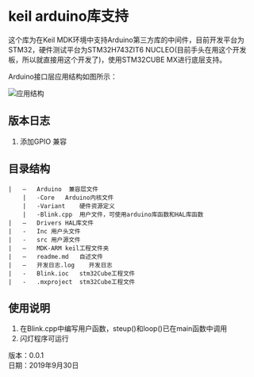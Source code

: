 # keil arduino库支持

这个库为在Keil MDK环境中支持Arduino第三方库的中间件，目前开发平台为STM32，硬件测试平台为STM32H743ZIT6 NUCLEO(目前手头在用这个开发板，所以就直接用这个开发了)，使用STM32CUBE MX进行底层支持。
  
Arduino接口层应用结构如图所示：  

![应用结构](https://raw.githubusercontent.com/wiki/Gary-Hobson/Arduino_MiddleLayer/1.jpg "应用结构")

## 版本日志
1. 添加GPIO 兼容

## 目录结构
```
|	–	Arduino  兼容层文件
	|	-Core	Arduino内核文件
	|	-Variant	硬件资源定义
	|	-Blink.cpp	用户文件，可使用arduino库函数和HAL库函数
|	–	Drivers HAL库文件
|	-	Inc	用户头文件
|	-	src	用户源文件	
|	–	MDK-ARM	keil工程文件夹
|	–	readme.md	自述文件
|	–	开发日志.log	开发日志
|	-	Blink.ioc	stm32Cube工程文件
|	-	.mxproject	stm32Cube工程文件
```

## 使用说明

1. 在Blink.cpp中编写用户函数，steup()和loop()已在main函数中调用
2. 闪灯程序可运行

版本：0.0.1  
日期：2019年9月30日
